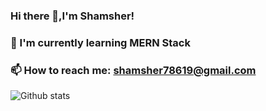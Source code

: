 ### Hi there 👋,I'm Shamsher!
### 🌱 I'm currently learning MERN Stack
### 📫 How to reach me: shamsher78619@gmail.com

![Github stats](https://github-readme-stats.vercel.app/api?username=syedshamsher&theme=highcontrast&show_icons=true&count_private=true)

<!--
**syedshamsher/syedshamsher** is a ✨ _special_ ✨ repository because its `README.md` (this file) appears on your GitHub profile.

Here are some ideas to get you started:

- 🔭 I’m currently working on ...
- 🌱 I’m currently learning ...
- 👯 I’m looking to collaborate on ...
- 🤔 I’m looking for help with ...
- 💬 Ask me about ...
- 📫 How to reach me: ...
- 😄 Pronouns: ...
- ⚡ Fun fact: ...
-->
